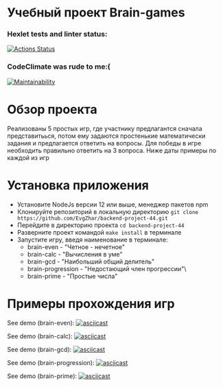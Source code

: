 # Учебный проект Brain-games

### Hexlet tests and linter status:
[![Actions Status](https://github.com/EvgZhar/backend-project-44/actions/workflows/hexlet-check.yml/badge.svg)](https://github.com/EvgZhar/backend-project-44/actions)
### CodeClimate was rude to me:(
[![Maintainability](https://api.codeclimate.com/v1/badges/2eb8ba0d056e3b52f34a/maintainability)](https://codeclimate.com/github/EvgZhar/backend-project-44/maintainability)

# Обзор проекта
Реализованы 5 простых игр, где участнику предлагантся сначала представитьься, потом ему задаются простенькие математически задания и предлагается ответить на вопросы. Для победы в игре необходить правильно ответить на 3 вопроса. Ниже даты примеры по каждой из игр
# Установка приложения
 - Установите NodeJs версии 12 или выше, менеджер пакетов npm
 - Клонируйте репозиторий в локальную директорию ``git clone https://github.com/EvgZhar/backend-project-44.git``
 - Перейдите в директорию проекта ``cd backend-project-44``
 - Разверните проект командой ``make install`` в терминале
 - Запустите игру, введя наименование в терминале:
   - brain-even - "Четное - нечетное"
   - brain-calc - "Вычисления в уме"
   - brain-gcd - "Наибольший общий делитель"
   - brain-progression - "Недостающий член прогрессии"\
   - brain-prime - "Простые числа"
# Примеры прохождения игр
See demo (brain-even):
[![asciicast](https://asciinema.org/a/aTdGDnUSzlZRu1RVEXSoB7tMq.svg)](https://asciinema.org/a/aTdGDnUSzlZRu1RVEXSoB7tMq)

See demo (brain-calc):
[![asciicast](https://asciinema.org/a/BSCnXWN0Ol0iHIO6omEHOBkPp.svg)](https://asciinema.org/a/BSCnXWN0Ol0iHIO6omEHOBkPp)

See demo (brain-gcd): 
[![asciicast](https://asciinema.org/a/49JVqErUnoUNyWw0UQMSJT4Rr.svg)](https://asciinema.org/a/49JVqErUnoUNyWw0UQMSJT4Rr)

See demo (brain-progression): 
[![asciicast](https://asciinema.org/a/qLdlbkrvRyWEeYAmRrpd0UStg.svg)](https://asciinema.org/a/qLdlbkrvRyWEeYAmRrpd0UStg)

See demo (brain-prime):
[![asciicast](https://asciinema.org/a/tlqKiDgrX1rgDU8JMeYP3e4JD.svg)](https://asciinema.org/a/tlqKiDgrX1rgDU8JMeYP3e4JD)
